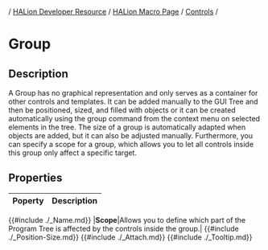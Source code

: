 / [HALion Developer Resource](../../HALion-Developer-Resource.md) / [HALion Macro Page](./HALion-Macro-Page.md) / [Controls](./Controls.md) /

# Group

## Description

A Group has no graphical representation and only serves as a container for other controls and templates. It can be added manually to the GUI Tree and then be positioned, sized, and filled with objects or it can be created automatically using the group command from the context menu on selected elements in the tree. The size of a group is automatically adapted when objects are added, but it can also be adjusted manually. Furthermore, you can specify a scope for a group, which allows you to let all controls inside this group only affect a specific target.

## Properties

|Poperty|Description|
|:-|:-|
{{#include ./_Name.md}}
|**Scope**|Allows you to define which part of the Program Tree is affected by the controls inside the group.|
{{#include ./_Position-Size.md}}
{{#include ./_Attach.md}}
{{#include ./_Tooltip.md}}

